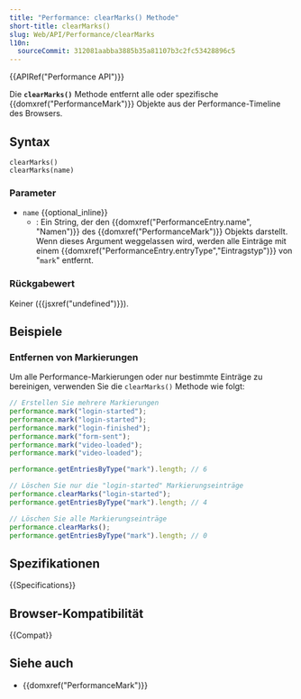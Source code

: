 ```yaml
---
title: "Performance: clearMarks() Methode"
short-title: clearMarks()
slug: Web/API/Performance/clearMarks
l10n:
  sourceCommit: 312081aabba3885b35a81107b3c2fc53428896c5
---
```


{{APIRef("Performance API")}}

Die **`clearMarks()`** Methode entfernt alle oder spezifische {{domxref("PerformanceMark")}} Objekte aus der Performance-Timeline des Browsers.

## Syntax

```js-nolint
clearMarks()
clearMarks(name)
```

### Parameter

- `name` {{optional_inline}}
  - : Ein String, der den {{domxref("PerformanceEntry.name", "Namen")}} des {{domxref("PerformanceMark")}} Objekts darstellt. Wenn dieses Argument weggelassen wird, werden alle Einträge mit einem {{domxref("PerformanceEntry.entryType","Eintragstyp")}} von "`mark`" entfernt.

### Rückgabewert

Keiner ({{jsxref("undefined")}}).

## Beispiele

### Entfernen von Markierungen

Um alle Performance-Markierungen oder nur bestimmte Einträge zu bereinigen, verwenden Sie die `clearMarks()` Methode wie folgt:

```js
// Erstellen Sie mehrere Markierungen
performance.mark("login-started");
performance.mark("login-started");
performance.mark("login-finished");
performance.mark("form-sent");
performance.mark("video-loaded");
performance.mark("video-loaded");

performance.getEntriesByType("mark").length; // 6

// Löschen Sie nur die "login-started" Markierungseinträge
performance.clearMarks("login-started");
performance.getEntriesByType("mark").length; // 4

// Löschen Sie alle Markierungseinträge
performance.clearMarks();
performance.getEntriesByType("mark").length; // 0
```

## Spezifikationen

{{Specifications}}

## Browser-Kompatibilität

{{Compat}}

## Siehe auch

- {{domxref("PerformanceMark")}}

